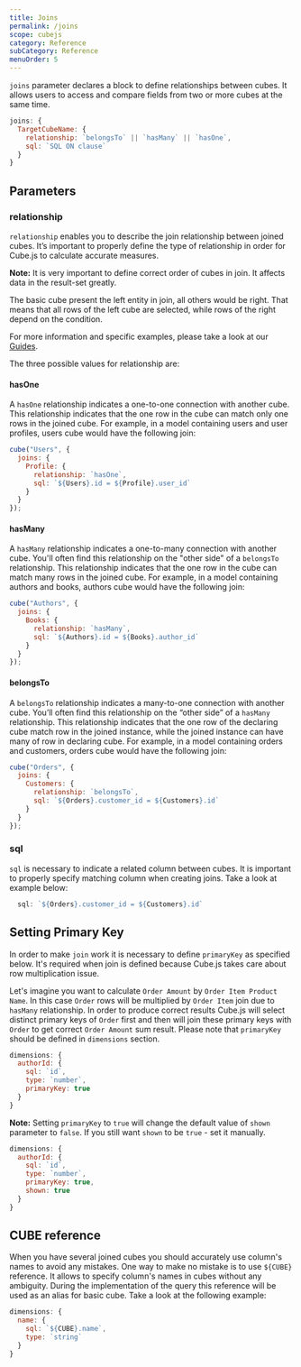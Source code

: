 ```yaml
---
title: Joins
permalink: /joins
scope: cubejs
category: Reference
subCategory: Reference
menuOrder: 5
---
```


`joins` parameter declares a block to define relationships between cubes.
It allows users to access and compare fields from two or more cubes at the same time.

```javascript
joins: {
  TargetCubeName: {
    relationship: `belongsTo` || `hasMany` || `hasOne`,
    sql: `SQL ON clause`
  }
}
```

## Parameters

### relationship

`relationship` enables you to describe the join relationship between joined cubes.
It’s important to properly define the type of relationship in order for Cube.js
to calculate accurate measures.

<div class="block help-block">
  <p><b>Note:</b> It is very important to define correct order of cubes in join. It affects data in the result-set greatly.</p>
  <p>The basic cube present the left entity in join, all others would be right. That means that all rows of the left cube are selected, while rows of the right depend on the condition.</p>
  <p>For more information and specific examples, please take a look at our <a href="direction-of-joins">Guides</a>.</p>
</div>


The three possible values for relationship are:

#### hasOne

A `hasOne` relationship indicates a one-to-one connection with another cube. This relationship
indicates that the one row in the cube can match only one rows in the joined cube. For example,
in a model containing users and user profiles, users cube would have the following join:

```javascript
cube("Users", {
  joins: {
    Profile: {
      relationship: `hasOne`,
      sql: `${Users}.id = ${Profile}.user_id`
    }
  }
});
```

#### hasMany

A `hasMany` relationship indicates a one-to-many connection with another cube.
You'll often find this relationship on the "other side" of a `belongsTo`
relationship. This relationship indicates that the one row in the cube can match many rows in the joined cube.
For example, in a model containing authors and books, authors cube would have the following join:

```javascript
cube("Authors", {
  joins: {
    Books: {
      relationship: `hasMany`,
      sql: `${Authors}.id = ${Books}.author_id`
    }
  }
});
```

#### belongsTo

A `belongsTo` relationship indicates a many-to-one connection with another cube. You’ll often find
this relationship on the “other side” of a `hasMany` relationship. This relationship indicates that
the one row of the declaring cube match row in the joined instance, while the joined instance can
have many of row in declaring cube. For example, in a model containing orders and customers, orders cube would
have the following join:

```javascript
cube("Orders", {
  joins: {
    Customers: {
      relationship: `belongsTo`,
      sql: `${Orders}.customer_id = ${Customers}.id`
    }
  }
});
```

### sql

`sql` is necessary to indicate a related column between cubes. It is important to properly specify
matching column when creating joins. Take a look at example below:
```javascript
  sql: `${Orders}.customer_id = ${Customers}.id`
```

## Setting Primary Key

In order to make `join` work it is necessary to define `primaryKey` as specified below.
It's required when join is defined because Cube.js takes care about row multiplication issue.

Let's imagine you want to calculate `Order Amount` by `Order Item Product Name`.
In this case `Order` rows will be multiplied by `Order Item` join due to `hasMany` relationship.
In order to produce correct results Cube.js will select distinct primary keys of `Order` first and then will join these primary keys with `Order` to get correct `Order Amount` sum result.
Please note that `primaryKey` should be defined in `dimensions` section.

```javascript
dimensions: {
  authorId: {
    sql: `id`,
    type: `number`,
    primaryKey: true
  }
}
```
<div class="block help-block">
  <p>
    <b>Note:</b>
    Setting <code>primaryKey</code> to <code>true</code> will change the default value of <code>shown</code>
    parameter to <code>false</code>. If you still want <code>shown</code> to be <code>true</code> - set it manually.
  </p>
</div>

```javascript
dimensions: {
  authorId: {
    sql: `id`,
    type: `number`,
    primaryKey: true,
    shown: true
  }
}
```

## CUBE reference

When you have several joined cubes you should accurately use column's names to avoid any mistakes. One way to make no mistake is to use `${CUBE}` reference. It allows to specify column's names in cubes without any ambiguity. During the implementation of the query this reference will be used as an alias for basic cube. Take a look at the following example:

```javascript
dimensions: {
  name: {
    sql: `${CUBE}.name`,
    type: `string`
  }
}
```
